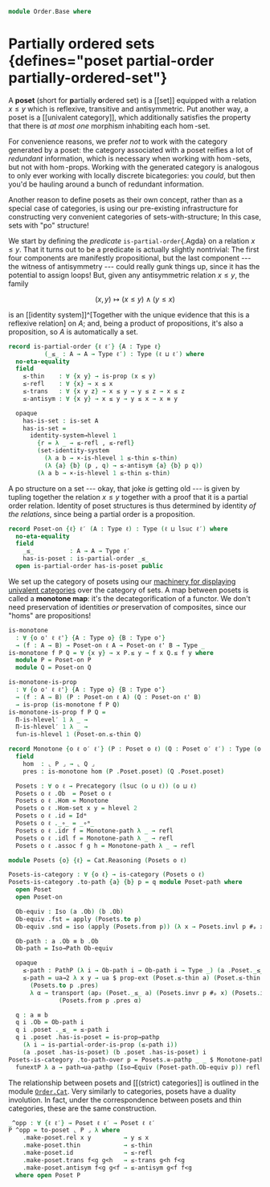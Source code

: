 <!--
```agda
open import Cat.Prelude

import Cat.Reasoning
```
-->

```agda
module Order.Base where
```

# Partially ordered sets {defines="poset partial-order partially-ordered-set"}

A **poset** (short for **p**artially **o**rdered set) is a [[set]]
equipped with a relation $x \le y$ which is reflexive, transitive and
antisymmetric. Put another way, a poset is a [[univalent category]],
which additionally satisfies the property that there is _at most one_
morphism inhabiting each $\hom$-set.

For convenience reasons, we prefer _not_ to work with the category
generated by a poset: the category associated with a poset reifies a lot
of _redundant_ information, which is necessary when working with
$\hom$-sets, but not with $\hom$-props. Working with the generated
category is analogous to only ever working with locally discrete
bicategories: you _could_, but then you'd be hauling around a bunch of
redundant information.

[univalent]: Cat.Univalent.html

Another reason to define posets as their own concept, rather than as a
special case of categories, is using our pre-existing infrastructure for
constructing very convenient categories of sets-with-structure; In this
case, sets with "po" structure!

We start by defining the _predicate_ `is-partial-order`{.Agda} on a
relation $x \le y$. That it turns out to be a predicate is actually
slightly nontrivial: The first four components are manifestly
propositional, but the last component --- the witness of antisymmetry
--- could really gunk things up, since it has the potential to assign
loops! But, given any antisymmetric relation $x \le y$, the family

$$
(x, y) \mapsto (x \le y) \land (y \le x)
$$

is an [[identity system]]^[Together with the unique evidence that this is a
reflexive relation] on $A$; and, being a product of propositions, it's
also a proposition, so $A$ is automatically a set.

```agda
record is-partial-order {ℓ ℓ′} {A : Type ℓ}
          (_≤_ : A → A → Type ℓ′) : Type (ℓ ⊔ ℓ′) where
  no-eta-equality
  field
    ≤-thin    : ∀ {x y} → is-prop (x ≤ y)
    ≤-refl    : ∀ {x} → x ≤ x
    ≤-trans   : ∀ {x y z} → x ≤ y → y ≤ z → x ≤ z
    ≤-antisym : ∀ {x y} → x ≤ y → y ≤ x → x ≡ y

  opaque
    has-is-set : is-set A
    has-is-set =
      identity-system→hlevel 1
        {r = λ _ → ≤-refl , ≤-refl}
        (set-identity-system
          (λ a b → ×-is-hlevel 1 ≤-thin ≤-thin)
          (λ {a} {b} (p , q) → ≤-antisym {a} {b} p q))
        (λ a b → ×-is-hlevel 1 ≤-thin ≤-thin)
```

<!--
```agda
private unquoteDecl eqv = declare-record-iso eqv (quote is-partial-order)

is-partial-order-is-prop
  : ∀ {ℓ ℓ′} {A : Type ℓ} (R : A → A → Type ℓ′) → is-prop (is-partial-order R)
is-partial-order-is-prop {A = A} R x y = go x x y where
  go : is-partial-order R → is-prop (is-partial-order R)
  go x = Iso→is-hlevel 1 eqv (hlevel 1) where instance
    h-level-r : ∀ {x y} {n} → H-Level (R x y) (suc n)
    h-level-r = prop-instance (x .is-partial-order.≤-thin)

    h-level-a : H-Level A 2
    h-level-a = basic-instance 2 (is-partial-order.has-is-set x)
```
-->

A po structure on a set --- okay, that joke _is_ getting old --- is
given by tupling together the relation $x \le y$ together with a proof
that it is a partial order relation. Identity of poset structures is
thus determined by identity _of the relations_, since being a partial
order is a proposition.

```agda
record Poset-on {ℓ} ℓ′ (A : Type ℓ) : Type (ℓ ⊔ lsuc ℓ′) where
  no-eta-equality
  field
    _≤_          : A → A → Type ℓ′
    has-is-poset : is-partial-order _≤_
  open is-partial-order has-is-poset public
```

<!--
```agda
Poset-on-pathp
  : ∀ {o ℓ} {A B : Type o}
  → {A-poset : Poset-on ℓ A} {B-poset : Poset-on ℓ B}
  → (p : A ≡ B)
  → PathP (λ i → p i → p i → Type ℓ) (Poset-on._≤_ A-poset) (Poset-on._≤_ B-poset)
  → PathP (λ i → Poset-on ℓ (p i)) A-poset B-poset
Poset-on-pathp p q i .Poset-on._≤_ = q i
Poset-on-pathp {A-poset = A-poset} {B-poset = B-poset} p q i .Poset-on.has-is-poset =
  is-prop→pathp (λ i → is-partial-order-is-prop (q i))
    (Poset-on.has-is-poset A-poset)
    (Poset-on.has-is-poset B-poset) i

Poset-on-path
  : ∀ {o ℓ} {A : Type o}
  → {P Q : Poset-on ℓ A}
  → (∀ x y → Poset-on._≤_ P x y ≡ Poset-on._≤_ Q x y)
  → P ≡ Q
Poset-on-path p = Poset-on-pathp refl (funext λ x → funext λ y → p x y)

record Poset o ℓ : Type (lsuc (o ⊔ ℓ)) where
  field
    Ob       : Type o
    poset    : Poset-on ℓ Ob
  open Poset-on poset public

instance
  Underlying-Poset : ∀ {o ℓ} → Underlying (Poset o ℓ)
  Underlying-Poset = record { ⌞_⌟ = Poset.Ob }
```
-->

We set up the category of posets using our [machinery for displaying]
[univalent categories] over the category of sets. A map between posets
is called a **monotone map**: it's the decategorification of a functor.
We don't need preservation of identities _or_ preservation of
composites, since our "homs" are propositions!

[machinery for displaying]: Cat.Displayed.Univalence.Thin.html
[univalent categories]: Cat.Univalent.html

```agda
is-monotone
  : ∀ {o o' ℓ ℓ'} {A : Type o} {B : Type o'}
  → (f : A → B) → Poset-on ℓ A → Poset-on ℓ' B → Type _
is-monotone f P Q = ∀ {x y} → x P.≤ y → f x Q.≤ f y where
  module P = Poset-on P
  module Q = Poset-on Q

is-monotone-is-prop
  : ∀ {o o' ℓ ℓ'} {A : Type o} {B : Type o'}
  → (f : A → B) (P : Poset-on ℓ A) (Q : Poset-on ℓ' B)
  → is-prop (is-monotone f P Q)
is-monotone-is-prop f P Q =
  Π-is-hlevel′ 1 λ _ →
  Π-is-hlevel′ 1 λ _ →
  fun-is-hlevel 1 (Poset-on.≤-thin Q)

record Monotone {o ℓ o′ ℓ′} (P : Poset o ℓ) (Q : Poset o′ ℓ′) : Type (o ⊔ ℓ ⊔ o′ ⊔ ℓ′) where
  field
    hom  : ⌞ P ⌟ → ⌞ Q ⌟
    pres : is-monotone hom (P .Poset.poset) (Q .Poset.poset)
```

<!--
```agda
open Monotone public

Monotone-pathp
  : ∀ {o ℓ o′ ℓ′}
  → (P : I → Poset o ℓ) (Q : I → Poset o′ ℓ′)
  → {f : Monotone (P i0) (Q i0)} {g : Monotone (P i1) (Q i1)}
  → (p : PathP (λ i → ⌞ P i ⌟ → ⌞ Q i ⌟) (f .hom) (g .hom))
  → PathP (λ i → Monotone (P i) (Q i)) f g
Monotone-pathp P Q {f} {g} p i .hom = p i
Monotone-pathp P Q {f} {g} p i .pres =
  is-prop→pathp
    (λ i → is-monotone-is-prop (p i) (P i .Poset.poset) (Q i .Poset.poset))
    (f .pres) (g .pres) i

instance
  Funlike-Monotone : ∀ {o ℓ o′ ℓ′} → Funlike (Monotone {o} {ℓ} {o′} {ℓ′})
  Funlike-Monotone = record
    { _#_ = hom
    ; ext = λ x → Monotone-pathp _ _ (funext x)
    }

module _ where
  private variable
    o ℓ o′ ℓ′ : Level
    P Q R : Poset o ℓ

  Idᵐ : Monotone P P
  Idᵐ .hom x = x
  Idᵐ .pres α = α

  _∘ᵐ_ : Monotone Q R → Monotone P Q → Monotone P R
  _∘ᵐ_ f g .hom x  = f # (g # x)
  _∘ᵐ_ f g .pres α = f .pres (g .pres α)

  instance
    H-Level-Monotone : ∀ {n} → H-Level (Monotone P Q) (2 + n)
    H-Level-Monotone {P = P} {Q = Q} {n = n} = basic-instance 2 $ Iso→is-hlevel 2 eqv' $
      Σ-is-hlevel 2
        (fun-is-hlevel 2 (Poset.has-is-set Q))
        λ f → is-prop→is-set (is-monotone-is-prop f (P .Poset.poset) (Q .Poset.poset))
      where
      private unquoteDecl eqv' = declare-record-iso eqv' (quote Monotone)

  Monotone-path : {f g : Monotone P Q} → (∀ x → f .hom x ≡ g .hom x) → f ≡ g
  Monotone-path p = Monotone-pathp _ _ (funext p)


module _ where
  open Precategory
```
-->

```agda
  Posets : ∀ o ℓ → Precategory (lsuc (o ⊔ ℓ)) (o ⊔ ℓ)
  Posets o ℓ .Ob  = Poset o ℓ
  Posets o ℓ .Hom = Monotone
  Posets o ℓ .Hom-set x y = hlevel 2
  Posets o ℓ .id = Idᵐ
  Posets o ℓ ._∘_ = _∘ᵐ_
  Posets o ℓ .idr f = Monotone-path λ _ → refl
  Posets o ℓ .idl f = Monotone-path λ _ → refl
  Posets o ℓ .assoc f g h = Monotone-path λ _ → refl

module Posets {o} {ℓ} = Cat.Reasoning (Posets o ℓ)
```

```agda
Posets-is-category : ∀ {o ℓ} → is-category (Posets o ℓ)
Posets-is-category .to-path {a} {b} p = q module Poset-path where
  open Poset
  open Poset-on

  Ob-equiv : Iso (a .Ob) (b .Ob)
  Ob-equiv .fst = apply (Posets.to p)
  Ob-equiv .snd = iso (apply (Posets.from p)) (λ x → Posets.invl p #ₚ x) (λ x → Posets.invr p #ₚ x)

  Ob-path : a .Ob ≡ b .Ob
  Ob-path = Iso→Path Ob-equiv

  opaque
    ≤-path : PathP (λ i → Ob-path i → Ob-path i → Type _) (a .Poset._≤_) (b .Poset._≤_)
    ≤-path = ua→2 λ x y → ua $ prop-ext (Poset.≤-thin a) (Poset.≤-thin b)
      (Posets.to p .pres)
      λ α → transport (ap₂ (Poset._≤_ a) (Posets.invr p #ₚ x) (Posets.invr p #ₚ y))
              (Posets.from p .pres α)

  q : a ≡ b
  q i .Ob = Ob-path i
  q i .poset ._≤_ = ≤-path i
  q i .poset .has-is-poset = is-prop→pathp
    (λ i → is-partial-order-is-prop (≤-path i))
    (a .poset .has-is-poset) (b .poset .has-is-poset) i
Posets-is-category .to-path-over p = Posets.≅-pathp _ _ $ Monotone-pathp _ _ $
  funextP λ a → path→ua-pathp (Iso→Equiv (Poset-path.Ob-equiv p)) refl
```

<!--
```agda
record make-poset {ℓ} ℓ′ (A : Type ℓ) : Type (ℓ ⊔ lsuc ℓ′) where
  no-eta-equality

  field
    rel     : A → A → Type ℓ′
    id      : ∀ {x} → rel x x
    thin    : ∀ {x y} → is-prop (rel x y)
    trans   : ∀ {x y z} → rel x y → rel y z → rel x z
    antisym : ∀ {x y} → rel x y → rel y x → x ≡ y

  to-poset-on : Poset-on ℓ′ A
  to-poset-on .Poset-on._≤_ = rel
  to-poset-on .Poset-on.has-is-poset .is-partial-order.≤-thin = thin
  to-poset-on .Poset-on.has-is-poset .is-partial-order.≤-refl = id
  to-poset-on .Poset-on.has-is-poset .is-partial-order.≤-trans = trans
  to-poset-on .Poset-on.has-is-poset .is-partial-order.≤-antisym = antisym

to-poset : ∀ {ℓ ℓ′} (A : Type ℓ) → make-poset ℓ′ A → Poset ℓ ℓ′
to-poset A mk .Poset.Ob    = A
to-poset A mk .Poset.poset = make-poset.to-poset-on mk
```
-->

The relationship between posets and [[(strict) categories]] is outlined
in the module [`Order.Cat`](Order.Cat.html). Very similarly to
categories, posets have a duality involution. In fact, under the
correspondence between posets and thin categories, these are the same
construction.

```agda
_^opp : ∀ {ℓ ℓ′} → Poset ℓ ℓ′ → Poset ℓ ℓ′
P ^opp = to-poset ⌞ P ⌟ λ where
    .make-poset.rel x y         → y ≤ x
    .make-poset.thin            → ≤-thin
    .make-poset.id              → ≤-refl
    .make-poset.trans f<g g<h   → ≤-trans g<h f<g
    .make-poset.antisym f<g g<f → ≤-antisym g<f f<g
  where open Poset P
```
